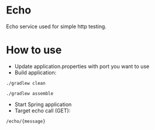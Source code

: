 # Echo
Echo service used for simple http testing.

# How to use
- Update application.properties with port you want to use
- Build application:
```
./gradlew clean
```
```
./gradlew assemble
```
- Start Spring application
- Target echo call (GET):
```
/echo/{message}
```
